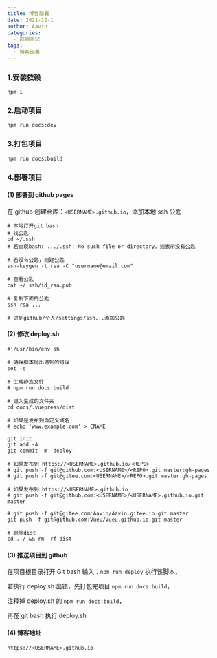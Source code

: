 ```yaml
---
title: 博客部署
date: 2021-12-1
author: Aavin
categories:
  - 前端笔记
tags:
  - 博客部署
---
```


### 1.安装依赖

```
npm i
```

### 2.启动项目

```
npm run docs:dev
```

### 3.打包项目

```
npm run docs:build
```

### 4.部署项目

#### (1) 部署到 github pages

在 github 创建仓库：`<USERNAME>.github.io`，添加本地 ssh 公匙

```
# 本地打开git bash
# 找公匙
cd ~/.ssh
# 若出现bash: .../.ssh: No such file or directory，则表示没有公匙

# 若没有公匙，则建公匙
ssh-keygen -t rsa -C "username@email.com"

# 查看公匙
cat ~/.ssh/id_rsa.pub

# 复制下面的公匙
ssh-rsa ...

# 进到github/个人/settings/ssh...添加公匙
```

#### (2) 修改 deploy.sh

```
#!/usr/bin/env sh

# 确保脚本抛出遇到的错误
set -e

# 生成静态文件
# npm run docs:build

# 进入生成的文件夹
cd docs/.vuepress/dist

# 如果是发布到自定义域名
# echo 'www.example.com' > CNAME

git init
git add -A
git commit -m 'deploy'

# 如果发布到 https://<USERNAME>.github.io/<REPO>
# git push -f git@github.com:<USERNAME>/<REPO>.git master:gh-pages
# git push -f git@gitee.com:<USERNAME>/<REPO>.git master:gh-pages

# 如果发布到 https://<USERNAME>.github.io
# git push -f git@github.com:<USERNAME>/<USERNAME>.github.io.git master

# git push -f git@gitee.com:Aavin/Aavin.gitee.io.git master
git push -f git@github.com:Vueu/Vueu.github.io.git master

# 删除dist
cd ../ && rm -rf dist
```

#### (3) 推送项目到 github

在项目根目录打开 Git bash 输入：`npm run deploy` 执行该脚本，

若执行 deploy.sh 出错，先打包完项目 `npm run docs:build`，

注释掉 deploy.sh 的 `npm run docs:build`，

再在 git bash 执行 deploy.sh

#### (4) 博客地址

```
https://<USERNAME>.github.io
```
